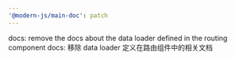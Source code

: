 ```yaml
---
'@modern-js/main-doc': patch
---
```


docs: remove the docs about the data loader defined in the routing component
docs: 移除 data loader 定义在路由组件中的相关文档
